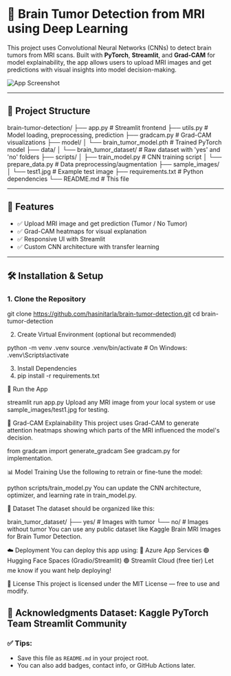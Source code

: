 # 🧠 Brain Tumor Detection from MRI using Deep Learning

This project uses Convolutional Neural Networks (CNNs) to detect brain tumors from MRI scans. Built with **PyTorch**, **Streamlit**, and **Grad-CAM** for model explainability, the app allows users to upload MRI images and get predictions with visual insights into model decision-making.

![App Screenshot](sample_images/test1.jpg)

---

## 📂 Project Structure

brain-tumor-detection/
├── app.py # Streamlit frontend
├── utils.py # Model loading, preprocessing, prediction
├── gradcam.py # Grad-CAM visualizations
├── model/
│ └── brain_tumor_model.pth # Trained PyTorch model
├── data/
│ └── brain_tumor_dataset/ # Raw dataset with 'yes' and 'no' folders
├── scripts/
│ ├── train_model.py # CNN training script
│ └── prepare_data.py # Data preprocessing/augmentation
├── sample_images/
│ └── test1.jpg # Example test image
├── requirements.txt # Python dependencies
└── README.md # This file

---

## 🚀 Features

- ✅ Upload MRI image and get prediction (Tumor / No Tumor)
- ✅ Grad-CAM heatmaps for visual explanation
- ✅ Responsive UI with Streamlit
- ✅ Custom CNN architecture with transfer learning

---

## 🛠️ Installation & Setup

### 1. Clone the Repository

git clone https://github.com/hasinitarla/brain-tumor-detection.git
cd brain-tumor-detection

2. Create Virtual Environment (optional but recommended)

python -m venv .venv
source .venv/bin/activate      # On Windows: .venv\Scripts\activate

3. Install Dependencies
4. pip install -r requirements.txt
   
🧪 Run the App

streamlit run app.py
Upload any MRI image from your local system or use sample_images/test1.jpg for testing.

🧠 Grad-CAM Explainability
This project uses Grad-CAM to generate attention heatmaps showing which parts of the MRI influenced the model's decision.

from gradcam import generate_gradcam
See gradcam.py for implementation.

📊 Model Training
Use the following to retrain or fine-tune the model:

python scripts/train_model.py
You can update the CNN architecture, optimizer, and learning rate in train_model.py.

📁 Dataset
The dataset should be organized like this:

brain_tumor_dataset/
├── yes/      # Images with tumor
└── no/       # Images without tumor
You can use any public dataset like Kaggle Brain MRI Images for Brain Tumor Detection.

☁️ Deployment
You can deploy this app using:
🔵 Azure App Services
🟣 Hugging Face Spaces (Gradio/Streamlit)
🟢 Streamlit Cloud (free tier)
Let me know if you want help deploying!

📜 License
This project is licensed under the MIT License — free to use and modify.

🙌 Acknowledgments
Dataset: Kaggle
PyTorch Team
Streamlit Community
---

### ✅ Tips:

- Save this file as `README.md` in your project root.
- You can also add badges, contact info, or GitHub Actions later.

